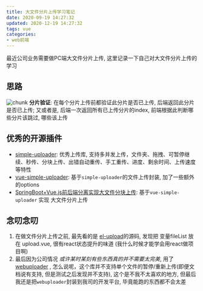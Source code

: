 ```yaml
---
title: 大文件分片上传学习笔记
date: 2020-09-19 14:27:32
updated: 2020-12-19 14:27:32
tags: vue
categories: 
- web前端
---
```

最近公司业务需要做PC端大文件分片上传, 这里记录一下自己对大文件分片上传的学习

## 思路
  ![chunk](/img/rp/fileUpload.png)
  **分片验证**: 在每个分片上传前都验证此分片是否已上传, 后端返回此分片是否已上传; 又或者是, 后端一次返回所有已上传分片的index, 前端根据此判断哪些分片该跳过, 哪些该上传

## 优秀的开源插件
  - [simple-uploader](https://github.com/simple-uploader/Uploader): 优秀上传库, 支持多并发上传，文件夹、拖拽、可暂停继续、秒传、分块上传、出错自动重传、手工重传、进度、剩余时间、上传速度等特性
  - [vue-simple-uploader](https://github.com/simple-uploader/vue-uploader/blob/master/README_zh-CN.md): 基于`simple-uploader`的文件上传封装, 加了一些额外的options
  - [SpringBoot+Vue.js前后端分离实现大文件分块上传](https://github.com/LuoLiangDSGA/spring-learning/tree/master/boot-uploader): 基于`vue-simple-uploader` 实现 大文件分片上传

## 念叨念叨
  1. 在做文件分片上传之前, 最先看的是 [el-upload](https://github.com/ElemeFE/element/blob/dev/packages/upload/src/upload.vue)的源码,  发现把 变量fileList 放在 upload.vue, 很有react状态提升的味道 (我什么时候才能学会用react做项目啊)
  2. 最后因为公司情况 *或许某时某刻有些东西真的并不需要太完美*,  用了 [webuploader](http://fex.baidu.com/webuploader/) , 怎么说呢，这个库并不支持单个文件的暂停/重新上传(即便文档说有支持, 但是测试之后发现并不支持), 这个是不我不太喜欢的地方, 但最后我还是把`webuploader`封装到我司的开发平台, 毕竟能跑的东西都不会太差

